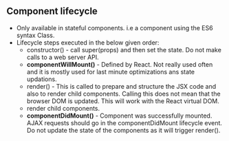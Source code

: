 ## Component lifecycle
* Only available in stateful components. i.e a component using the ES6 syntax Class.
* Lifecycle steps executed in the below given order:
  * constructor() - call super(props) and then set the state. Do not make calls to a web server API.
  * **componentWillMount()** - Defined by React. Not really used often and it is mostly used for last minute optimizations ans state updations.
  * render() - This is called to prepare and structure the JSX code and also to render child components. Calling this does not mean that the browser DOM is updated. This will work with the React virtual DOM.
  * render child components.
  * **componentDidMount()** - Component was successfully mounted. AJAX requests should go in the componentDidMount lifecycle event. Do not update the state of the components as it will trigger render().

